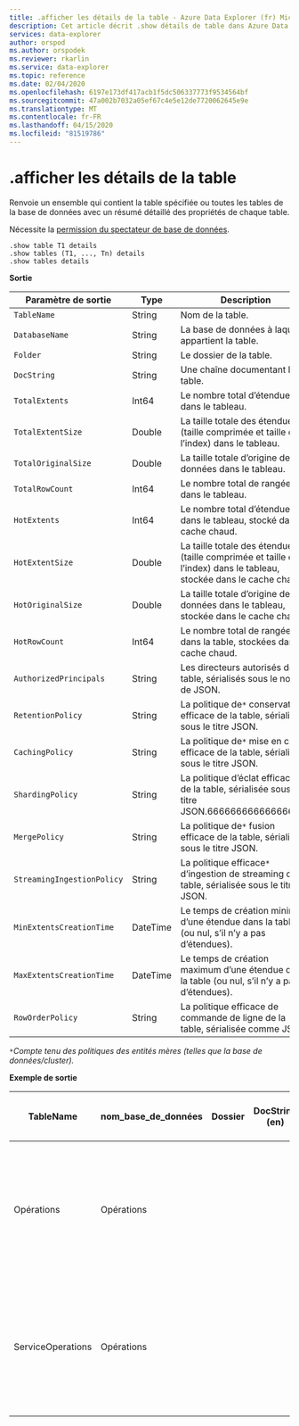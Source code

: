 ```yaml
---
title: .afficher les détails de la table - Azure Data Explorer (fr) Microsoft Docs
description: Cet article décrit .show détails de table dans Azure Data Explorer.
services: data-explorer
author: orspod
ms.author: orspodek
ms.reviewer: rkarlin
ms.service: data-explorer
ms.topic: reference
ms.date: 02/04/2020
ms.openlocfilehash: 6197e173df417acb1f5dc506337773f9534564bf
ms.sourcegitcommit: 47a002b7032a05ef67c4e5e12de7720062645e9e
ms.translationtype: MT
ms.contentlocale: fr-FR
ms.lasthandoff: 04/15/2020
ms.locfileid: "81519786"
---
```

# <a name="show-table-details"></a>.afficher les détails de la table
Renvoie un ensemble qui contient la table spécifiée ou toutes les tables de la base de données avec un résumé détaillé des propriétés de chaque table.

Nécessite la [permission du spectateur de base de données](../management/access-control/role-based-authorization.md).

```
.show table T1 details
.show tables (T1, ..., Tn) details
.show tables details
```

**Sortie**

| Paramètre de sortie           | Type     | Description                                                                                     |
|----------------------------|----------|-------------------------------------------------------------------------------------------------|
| `TableName`                | String   | Nom de la table.                                                                          |
| `DatabaseName`             | String   | La base de données à laquelle appartient la table.                                                         |
| `Folder`                   | String   | Le dossier de la table.                                                                             |
| `DocString`                | String   | Une chaîne documentant la table.                                                                 |
| `TotalExtents`             | Int64    | Le nombre total d’étendues dans le tableau.                                                       |
| `TotalExtentSize`          | Double   | La taille totale des étendues (taille comprimée et taille de l’index) dans le tableau.                          |
| `TotalOriginalSize`        | Double   | La taille totale d’origine des données dans le tableau.                                                   |
| `TotalRowCount`            | Int64    | Le nombre total de rangées dans le tableau.                                                          |
| `HotExtents`               | Int64    | Le nombre total d’étendues dans le tableau, stocké dans le cache chaud.                              |
| `HotExtentSize`            | Double   | La taille totale des étendues (taille comprimée et taille de l’index) dans le tableau, stockée dans le cache chaud. |
| `HotOriginalSize`          | Double   | La taille totale d’origine des données dans le tableau, stockée dans le cache chaud.                          |
| `HotRowCount`              | Int64    | Le nombre total de rangées dans la table, stockées dans le cache chaud.                                 |
| `AuthorizedPrincipals`     | String   | Les directeurs autorisés de la table, sérialisés sous le nom de JSON.                                          |
| `RetentionPolicy`          | String   | La politique de`*` conservation efficace de la table, sérialisée sous le titre JSON.                                  |
| `CachingPolicy`            | String   | La politique de`*` mise en cache efficace de la table, sérialisée sous le titre JSON.                                    |
| `ShardingPolicy`           | String   | La politique d’éclat efficace`*` de la table, sérialisée sous le titre JSON.666666666666666666                     |
| `MergePolicy`              | String   | La politique de`*` fusion efficace de la table, sérialisée sous le titre JSON.                                      |
| `StreamingIngestionPolicy` | String   | La politique efficace`*` d’ingestion de streaming de la table, sérialisée sous le titre JSON.                        |
| `MinExtentsCreationTime`   | DateTime | Le temps de création minimum d’une étendue dans la table (ou nul, s’il n’y a pas d’étendues).         |
| `MaxExtentsCreationTime`   | DateTime | Le temps de création maximum d’une étendue dans la table (ou nul, s’il n’y a pas d’étendues).         |
| `RowOrderPolicy`           | String   | La politique efficace de commande de ligne de la table, sérialisée comme JSON.                                     |

`*`*Compte tenu des politiques des entités mères (telles que la base de données/cluster).*

**Exemple de sortie**

| TableName         | nom_base_de_données | Dossier | DocString (en) | TotalExtents | TotalExtentSize | TotalOriginalSize TotalOriginalSize TotalOriginalSize TotalOri | TotalRowCount (en) | HotExtents (En anglais) | HotExtentSize | HotOriginalSize | HotRowCount (en) | Principes autorisés                                                                                                                                                                               | RétentionPolicy                                                                                                                                       | CachingPolicy                                                                        | ShardingPolicy (ShardingPolicy)                                                                    | FusionPolicy                                                                                                                                             | StreamingIngestionPolicy | MinExtentsCréationTime      | MaxExtentsCréationTime (en anglais)      |
|-------------------|--------------|--------|-----------|--------------|-----------------|-------------------|---------------|------------|---------------|-----------------|-------------|----------------------------------------------------------------------------------------------------------------------------------------------------------------------------------------------------|-------------------------------------------------------------------------------------------------------------------------------------------------------|--------------------------------------------------------------------------------------|-----------------------------------------------------------------------------------|---------------------------------------------------------------------------------------------------------------------------------------------------------|--------------------------|-----------------------------|-----------------------------|
| Opérations        | Opérations   |        |           | 1164         | 37687203        | 53451358          | 223325        | 29         | 838752        | 1388213         | 5117        | ["Type": "AAD User", "DisplayName": "My Name alias@fabrikam.com(upn: )", "ObjectId": "a7a77777-4c21-4649-95c5-350bf486087b", "FQN": "aaduser-a7a777777-4c21-4649-95c5-350bf486087b", "Notes": ""] | "SoftDeletePeriod": "365.00:00:00","ContainerRecyclingPeriod": "1.00:00:00", "ExtentsDataSizeLimitInBytes": 0, "OriginalDataSizeLimitInBytes": 0  | "DataHotSpan": "4.00:00:00", "IndexHotSpan": "4.00:00:00", "ColumnOverrides": [] | " MaxRowCount ": 7500000, "MaxExtentSizeInMb": 1024, "MaxOriginalSizeInMb": 2048 | " RowCountUpperBoundForMerge ": 0, "MaxExtentsToMerge": 100, "LoopPeriod": "01:00:00", "MaxRangeInHours": 3, "AllowRebuild": true, "AllowMerge": true ' | null                     |
| ServiceOperations | Opérations   |        |           | 1109         | 76588803        | 91553069          | 110125        | 27         | 2635742       | 2929926         | 3162        | ["Type": "AAD User", "DisplayName": "My Name alias@fabrikam.com(upn: )", "ObjectId": "a7a77777-4c21-4649-95c5-350bf486087b", "FQN": "aaduser-a7a777777-4c21-4649-95c5-350bf486087b", "Notes": ""] | "SoftDeletePeriod": "365.00:00:00","ContainerRecyclingPeriod": "1.00:00:00", "ExtentsDataSizeLimitInBytes": 0, "OriginalDataSizeLimitInBytes": 0 | "DataHotSpan": "4.00:00:00", "IndexHotSpan": "4.00:00:00", "ColumnOverrides": [] | " MaxRowCount ": 7500000, "MaxExtentSizeInMb": 1024, "MaxOriginalSizeInMb": 2048 | " RowCountUpperBoundForMerge ": 0, "MaxExtentsToMerge": 100, "LoopPeriod": "01:00:00", "MaxRangeInHours": 3, "AllowRebuild": true, "AllowMerge": true ' | null                     | 2018-02-08 15:30:38.8489786 | 2018-02-14 07:47:28.7660267 |